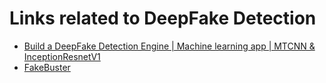 # Links related to DeepFake Detection
* [Build a DeepFake Detection Engine | Machine learning app | MTCNN & InceptionResnetV1](https://www.youtube.com/watch?v=hIO4Kli1Zz0&ab_channel=OpenWeaver)
* [FakeBuster](https://www.youtube.com/watch?v=XZvybwXpm_g&ab_channel=AbhinavDhall)
